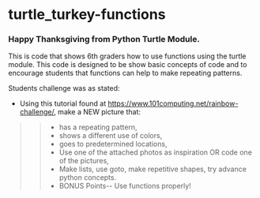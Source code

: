 # turtle_turkey-functions
### Happy Thanksgiving from Python Turtle Module.

This is code that shows 6th graders how to use functions using the turtle module. This code is designed to be show basic concepts of code and to encourage students that functions can help to make repeating patterns.

Students challenge was as stated:
* Using this tutorial found at https://www.101computing.net/rainbow-challenge/, make a NEW picture that:
>>* has a repeating pattern,
>>* shows a different use of colors,
>>* goes to predetermined locations,
>>* Use one of the attached photos as inspiration OR code one of the pictures,
>>* Make lists, use goto, make repetitive shapes, try advance python concepts.
>>* BONUS Points-- Use functions properly!


